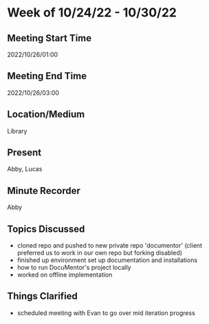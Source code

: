 # Week of 10/24/22 - 10/30/22

## Meeting Start Time
2022/10/26/01:00

## Meeting End Time
2022/10/26/03:00

## Location/Medium
Library

## Present
Abby, Lucas

## Minute Recorder
Abby

## Topics Discussed
* cloned repo and pushed to new private repo 'documentor' (client preferred us to work in our own repo but forking disabled)
* finished up environment set up documentation and installations
* how to run DocuMentor's project locally
* worked on offline implementation 

## Things Clarified
* scheduled meeting with Evan to go over mid iteration progress



